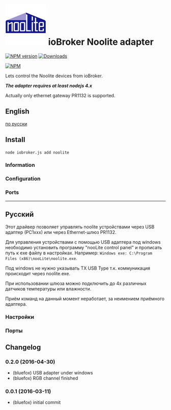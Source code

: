 ![Logo](admin/noolite.png)
ioBroker Noolite adapter
=================

[![NPM version](http://img.shields.io/npm/v/iobroker.noolite.svg)](https://www.npmjs.com/package/iobroker.noolite)
[![Downloads](https://img.shields.io/npm/dm/iobroker.noolite.svg)](https://www.npmjs.com/package/iobroker.noolite)

[![NPM](https://nodei.co/npm/iobroker.noolite.png?downloads=true)](https://nodei.co/npm/iobroker.noolite/)

Lets control the Noolite devices from ioBroker.

***The adapter requires at least nodejs 4.x***

Actually only ethernet gateway PR1132 is supported.

## English
[по русски](#Русский)

## Install

```node iobroker.js add noolite```

### Information

### Configuration


### Ports

-------------------
## Русский        
Этот драйвер позволяет управлять noolite устройствами через USB адаптер (РС1ххх) или через Ethernet-шлюз PR1132.

Для управления устройствами с помощью USB адаптера под windows необходимо установить программу "nooLite control panel" и
прописать путь к exe файлу в настройках. Например:
```Windows exe: C:\Program Files (x86)\nooLite\noolite.exe```.

Под windows не нужно указывать TX USB Type т.к. коммуникация происходит через noolite.exe.

При использовании шлюза можно подключить до 4х различных датчиков температуры или влажности.

Приём команд на данный момент неработает, за неимением приёмного адаптера.

### Настройки


### Порты

## Changelog
### 0.2.0 (2016-04-30)
* (bluefox) USB adapter under windows
* (bluefox) RGB channel finished

### 0.0.1 (2016-03-11)
* (bluefox) initial commit

